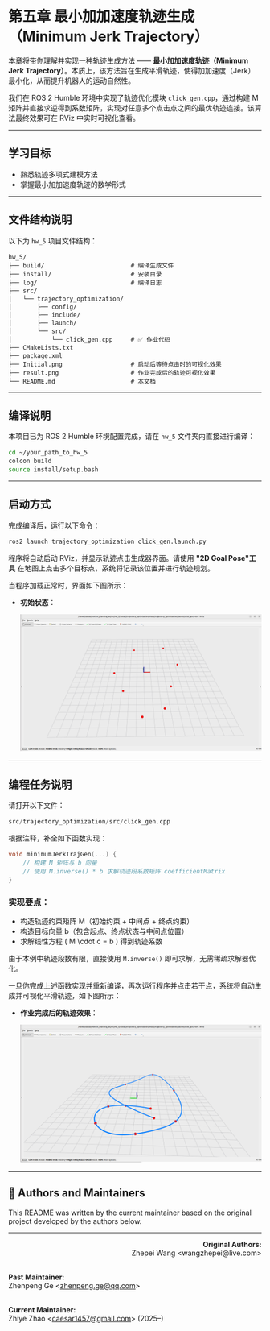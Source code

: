 # 第五章 最小加加速度轨迹生成（Minimum Jerk Trajectory）

本章将带你理解并实现一种轨迹生成方法 —— **最小加加速度轨迹（Minimum Jerk Trajectory）**。本质上，该方法旨在生成平滑轨迹，使得加加速度（Jerk）最小化，从而提升机器人的运动自然性。

我们在 ROS 2 Humble 环境中实现了轨迹优化模块 `click_gen.cpp`，通过构建 M 矩阵并直接求逆得到系数矩阵，实现对任意多个点击点之间的最优轨迹连接。该算法最终效果可在 RViz 中实时可视化查看。

---

## 学习目标

- 熟悉轨迹多项式建模方法
- 掌握最小加加速度轨迹的数学形式


---

## 文件结构说明

以下为 `hw_5` 项目文件结构：

```
hw_5/
├── build/                        # 编译生成文件
├── install/                      # 安装目录
├── log/                          # 编译日志
├── src/
│   └── trajectory_optimization/
│       ├── config/
│       ├── include/
│       ├── launch/
│       └── src/
│           └── click_gen.cpp     # ✅ 作业代码
├── CMakeLists.txt
├── package.xml
├── Initial.png                   # 启动后等待点击时的可视化效果
├── result.png                    # 作业完成后的轨迹可视化效果
└── README.md                     # 本文档
```

---

## 编译说明

本项目已为 ROS 2 Humble 环境配置完成，请在 `hw_5` 文件夹内直接进行编译：

```bash
cd ~/your_path_to_hw_5
colcon build 
source install/setup.bash
```

---

## 启动方式

完成编译后，运行以下命令：

```bash
ros2 launch trajectory_optimization click_gen.launch.py
```

程序将自动启动 RViz，并显示轨迹点击生成器界面。请使用 **"2D Goal Pose"工具** 在地图上点击多个目标点，系统将记录该位置并进行轨迹规划。

当程序加载正常时，界面如下图所示：

- **初始状态**：

  ![](./Initial.png)

---

## 编程任务说明

请打开以下文件：

```cpp
src/trajectory_optimization/src/click_gen.cpp
```

根据注释，补全如下函数实现：

```cpp
void minimumJerkTrajGen(...) {
    // 构建 M 矩阵与 b 向量
    // 使用 M.inverse() * b 求解轨迹段系数矩阵 coefficientMatrix
}
```

### 实现要点：

- 构造轨迹约束矩阵 M（初始约束 + 中间点 + 终点约束）
- 构造目标向量 b（包含起点、终点状态与中间点位置）
- 求解线性方程 \( M \cdot c = b \) 得到轨迹系数

由于本例中轨迹段数有限，直接使用 `M.inverse()` 即可求解，无需稀疏求解器优化。

一旦你完成上述函数实现并重新编译，再次运行程序并点击若干点，系统将自动生成并可视化平滑轨迹，如下图所示：

- **作业完成后的轨迹效果**：

  ![](./result.png)

---

## 👥 Authors and Maintainers

This README was written by the current maintainer based on the original project developed by the authors below.

<hr/>

<p align="right">
  <strong>Original Authors:</strong><br>
  Zhepei Wang &lt;wangzhepei@live.com&gt;<br><br>

  <strong>Past Maintainer:</strong><br>
  Zhenpeng Ge &lt;zhenpeng.ge@qq.com&gt;<br><br>

  <strong>Current Maintainer:</strong><br>
  Zhiye Zhao &lt;caesar1457@gmail.com&gt; (2025–)
</p>


